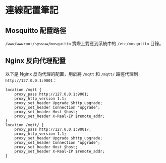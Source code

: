 # 連線配置筆記

## Mosquitto 配置路徑
`/www/wwwroot/syswaw/mosquitto` 實際上對應到系統中的 `/etc/mosquitto` 目錄。

## Nginx 反向代理配置
以下是 Nginx 反向代理的配置，用於將 `/mqtt` 和 `/mqtt/` 路徑代理到 `http://127.0.0.1:9001`：

```nginx
location /mqtt {
    proxy_pass http://127.0.0.1:9001;
    proxy_http_version 1.1;
    proxy_set_header Upgrade $http_upgrade;
    proxy_set_header Connection "upgrade";
    proxy_set_header Host $host;
    proxy_set_header X-Real-IP $remote_addr;
}
location /mqtt/ {
    proxy_pass http://127.0.0.1:9001/;
    proxy_http_version 1.1;
    proxy_set_header Upgrade $http_upgrade;
    proxy_set_header Connection "upgrade";
    proxy_set_header Host $host;
    proxy_set_header X-Real-IP $remote_addr;
}
